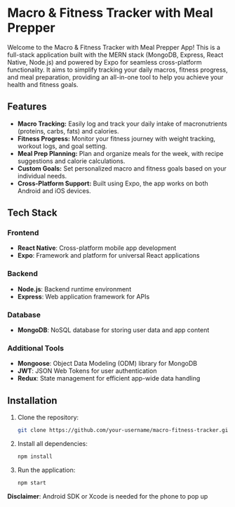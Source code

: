 # Macro & Fitness Tracker with Meal Prepper

Welcome to the Macro & Fitness Tracker with Meal Prepper App! This is a full-stack application built with the MERN stack (MongoDB, Express, React Native, Node.js) and powered by Expo for seamless cross-platform functionality. It aims to simplify tracking your daily macros, fitness progress, and meal preparation, providing an all-in-one tool to help you achieve your health and fitness goals.

## Features

- **Macro Tracking:** Easily log and track your daily intake of macronutrients (proteins, carbs, fats) and calories.
- **Fitness Progress:** Monitor your fitness journey with weight tracking, workout logs, and goal setting.
- **Meal Prep Planning:** Plan and organize meals for the week, with recipe suggestions and calorie calculations.
- **Custom Goals:** Set personalized macro and fitness goals based on your individual needs.
- **Cross-Platform Support:** Built using Expo, the app works on both Android and iOS devices.

## Tech Stack

### Frontend
- **React Native**: Cross-platform mobile app development
- **Expo**: Framework and platform for universal React applications

### Backend
- **Node.js**: Backend runtime environment
- **Express**: Web application framework for APIs

### Database
- **MongoDB**: NoSQL database for storing user data and app content

### Additional Tools
- **Mongoose**: Object Data Modeling (ODM) library for MongoDB
- **JWT**: JSON Web Tokens for user authentication
- **Redux**: State management for efficient app-wide data handling

## Installation

1. Clone the repository:
   ```bash
   git clone https://github.com/your-username/macro-fitness-tracker.git

2. Install all dependencies:
   ```bash
   npm install

3. Run the application:
   ```bash
   npm start

**Disclaimer**: Android SDK or Xcode is needed for the phone to pop up

